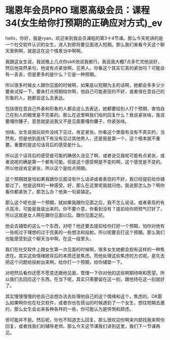 # 瑞恩年会员PRO 瑞恩高级会员：课程34(女生给你打预期的正确应对方式)_ev

hello，你好，我是ryan，欢迎来到我会员课程的第3十4节课。那么今天呢讲的是一个社交软件认识的女生，进入到即将要见面进入短期。那么我们来看今天这个聊天案例啊，就是这在这个情景当中啊啊。

我跟这女生说，我说晚上几点你okK他说我都行。我说我大概7点多忙完他说好，然后他突然来句，他说有点紧张啊，见男人。你看这个其实它真的紧张吗？可能会有一丢丢，但是更多的是什么？它是一种预期。

所以很多时候女人跟你见面的时候啊，如果是以短期为主的话啊，她都会多多少少要来试探一下，要来打点预期给你啊，怕自己可能表现的不好，或者很在意自己的形象的人，她都会这么去表达。

包括很在意自己外表和形象的人都会这么去表达，她都要给别人打个预期，害怕自己在别人的眼里是不完美的。那么在这里啊我们给的回复什么？我说紧张啥，我说要嘎你腰子，意思就是说我又不是见面要嘎你腰子，你紧张啥。

怕啥。女生说我玩软件没线下见过，肯定紧张。你看这个里面有没有不真实的，当然有，但是他到底线下有没有见过其他男人，还是我是第一个，这个根本就不重要。重要的是这句话背后的感受是什么。

所以这个话背后的感受是可能的确很久没见了啊，或者说见我呢可能有点紧张，或者说呢的确是第一个都有可能。但是这个感受啊是不变的啊，这个感觉是不变的。所以他说肯定紧张，所以这个是给点预期。

这个预期就是怕如果我跟你见面没有什么话讲或者表现的不好，我已经提前给你铺垫过了，他是这样的一种感受。好，那么在这里呢我就问他，我说那怎么办？啊你看你都紧张了，那怎么办？他来一句装镇定。

那么这个呢也是一个预期，就如果我跟你见面之后，我不怎么说话，或者表现的有点高冷，可能是我装出来的。你不要介意，你看到没有？提前给你把预气打好了，所以这就是女人啊在跟你见面以后。跟你见面之前。

他会去铺垫的这么一个东西，对吧？他还要去提前给你打好一个预期，怕你对他有一些呃过于理想的过于完美的一些想法和投射。所以呢要去打这个预期。那么我们也能感受到这个聊天当中啊，在这一段里头。

我们在社交软件上跟女生第一次见面的时候啊，很多女生她都会抱有这样的一种焦虑在。其实这些情绪她背后的本质还是焦虑。而他处理这些焦虑的方式呢，是先去把这个问题给投射出来啊，给你打一个预期，给你铺垫一下。

对吧然后看你还愿不愿意还跟他见面，管理一下你对他的这些啊期待啊和愿望。所以我们去回应这个东西，在当下呢，其实只需要留在这一刻，跟他待在这一刻就好了。

其实慢慢慢慢的他自己会想办法去处理他自己的这个情绪和这个。焦虑的。OK那么如果啊你也在社交软件，或者你也在搭讪的时候遇到了一个女生，想往短期去邀约，那么女生会出来各种各样的一些，你可能认为是悱恻和顾虑。

但可能并不是。然后呢，你也不知道怎么回复。那么很欢迎你啊来内部找我来帮你回复，或者找我们的辅导老师。那么今天这节课我们讲到这里，我们下一节课再见。

